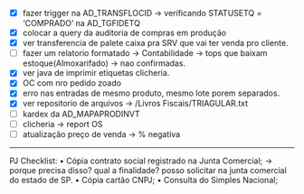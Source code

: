 - [x] fazer trigger na AD_TRANSFLOCID → verificando STATUSETQ = ‘COMPRADO’ na AD_TGFIDETQ
- [x] colocar a query da auditoria de compras em produção
- [x] ver transferencia de palete caixa pra SRV que vai ter venda pro cliente.
- [ ] fazer um relatorio formatado → Contabilidade → tops que baixam estoque(Almoxarifado) → nao confirmadas.
- [x] ver java de imprimir etiquetas clicheria.
- [x] OC com nro pedido zoado
- [x] erro nas entradas de mesmo produto, mesmo lote porem separados.
- [x] ver repositorio de arquivos → /Livros Fiscais/TRIAGULAR.txt
- [ ] kardex da AD_MAPAPRODINVT
- [ ] clicheria → report OS
- [ ] atualização preço de venda → % negativa

---

PJ Checklist:
• Cópia contrato social registrado na Junta Comercial; → porque precisa disso? qual a finalidade? posso solicitar na junta comercial do estado de SP.
• Cópia cartão CNPJ;
• Consulta do Simples Nacional;


	